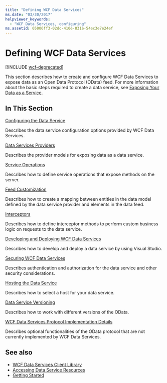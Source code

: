 ```yaml
---
title: "Defining WCF Data Services"
ms.date: "03/30/2017"
helpviewer_keywords:
  - "WCF Data Services, configuring"
ms.assetid: 05006ff3-02dc-410e-831e-54ec3e7e24ef
---
```

# Defining WCF Data Services

[!INCLUDE [wcf-deprecated](~/includes/wcf-deprecated.md)]

This section describes how to create and configure WCF Data Services to expose data as an Open Data Protocol (OData) feed. For more information about the basic steps required to create a data service, see [Exposing Your Data as a Service](exposing-your-data-as-a-service-wcf-data-services.md).

## In This Section

 [Configuring the Data Service](configuring-the-data-service-wcf-data-services.md)

 Describes the data service configuration options provided by WCF Data Services.

 [Data Services Providers](data-services-providers-wcf-data-services.md)

 Describes the provider models for exposing data as a data service.

 [Service Operations](service-operations-wcf-data-services.md)

 Describes how to define service operations that expose methods on the server.

 [Feed Customization](feed-customization-wcf-data-services.md)

 Describes how to create a mapping between entities in the data model defined by the data service provider and elements in the data feed.

 [Interceptors](interceptors-wcf-data-services.md)

 Describes how to define interceptor methods to perform custom business logic on requests to the data service.

 [Developing and Deploying WCF Data Services](developing-and-deploying-wcf-data-services.md)

 Describes how to develop and deploy a data service by using Visual Studio.

 [Securing WCF Data Services](securing-wcf-data-services.md)

 Describes authentication and authorization for the data service and other security considerations.

 [Hosting the Data Service](hosting-the-data-service-wcf-data-services.md)

 Describes how to select a host for your data service.

 [Data Service Versioning](data-service-versioning-wcf-data-services.md)

 Describes how to work with different versions of the OData.

 [WCF Data Services Protocol Implementation Details](wcf-data-services-protocol-implementation-details.md)

 Describes optional functionalities of the OData protocol that are not currently implemented by WCF Data Services.

## See also

- [WCF Data Services Client Library](wcf-data-services-client-library.md)
- [Accessing Data Service Resources](accessing-data-service-resources-wcf-data-services.md)
- [Getting Started](getting-started-with-wcf-data-services.md)
